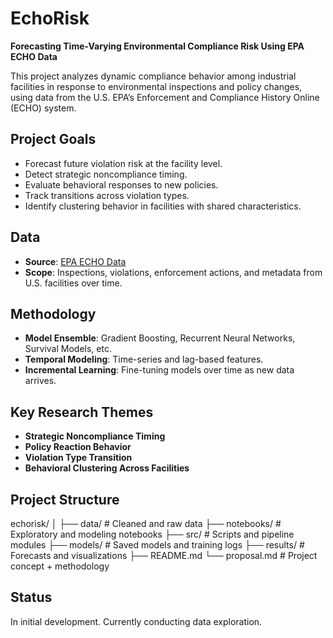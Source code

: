 # EchoRisk

**Forecasting Time-Varying Environmental Compliance Risk Using EPA ECHO Data**

This project analyzes dynamic compliance behavior among industrial facilities in response to environmental inspections and policy changes, using data from the U.S. EPA’s Enforcement and Compliance History Online (ECHO) system.

## Project Goals

- Forecast future violation risk at the facility level.
- Detect strategic noncompliance timing.
- Evaluate behavioral responses to new policies.
- Track transitions across violation types.
- Identify clustering behavior in facilities with shared characteristics.

## Data

- **Source**: [EPA ECHO Data](https://echo.epa.gov/tools/data-downloads)
- **Scope**: Inspections, violations, enforcement actions, and metadata from U.S. facilities over time.

## Methodology

- **Model Ensemble**: Gradient Boosting, Recurrent Neural Networks, Survival Models, etc.
- **Temporal Modeling**: Time-series and lag-based features.
- **Incremental Learning**: Fine-tuning models over time as new data arrives.

## Key Research Themes

- **Strategic Noncompliance Timing**  
- **Policy Reaction Behavior**  
- **Violation Type Transition**  
- **Behavioral Clustering Across Facilities**

## Project Structure
  echorisk/ │
            ├── data/ # Cleaned and raw data 
            ├── notebooks/ # Exploratory and modeling notebooks 
            ├── src/ # Scripts and pipeline modules 
            ├── models/ # Saved models and training logs 
            ├── results/ # Forecasts and visualizations 
            ├── README.md 
            └── proposal.md # Project concept + methodology


## Status

In initial development. Currently conducting data exploration.
